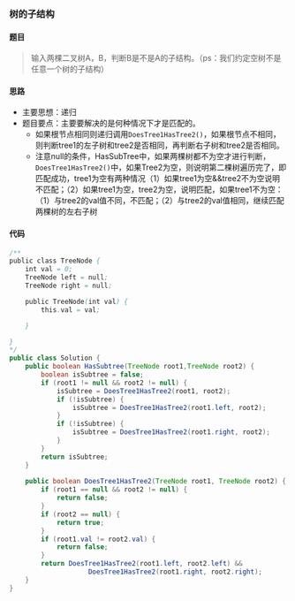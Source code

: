 ### 树的子结构

#### 题目
> 输入两棵二叉树A，B，判断B是不是A的子结构。（ps：我们约定空树不是任意一个树的子结构）

#### 思路
 - 主要思想：递归
 - 题目要点：主要要解决的是何种情况下才是匹配的。
	 - 如果根节点相同则递归调用`DoesTree1HasTree2()`，如果根节点不相同，则判断tree1的左子树和tree2是否相同，再判断右子树和tree2是否相同。
	 - 注意null的条件，HasSubTree中，如果两棵树都不为空才进行判断，`DoesTree1HasTree2()`中，如果Tree2为空，则说明第二棵树遍历完了，即匹配成功，tree1为空有两种情况（1）如果tree1为空&&tree2不为空说明不匹配；（2）如果tree1为空，tree2为空，说明匹配，如果tree1不为空：（1）与tree2的val值不同，不匹配；（2）与tree2的val值相同，继续匹配两棵树的左右子树



#### 代码

```java
/**
public class TreeNode {
    int val = 0;
    TreeNode left = null;
    TreeNode right = null;

    public TreeNode(int val) {
        this.val = val;

    }

}
*/
public class Solution {
    public boolean HasSubtree(TreeNode root1,TreeNode root2) {
        boolean isSubtree = false;
        if (root1 != null && root2 != null) {
            isSubtree = DoesTree1HasTree2(root1, root2);
            if (!isSubtree) {
                isSubtree = DoesTree1HasTree2(root1.left, root2);
            }
            if (!isSubtree) {
                isSubtree = DoesTree1HasTree2(root1.right, root2);
            }
        }
        return isSubtree;
    }
    
    public boolean DoesTree1HasTree2(TreeNode root1, TreeNode root2) {
        if (root1 == null && root2 != null) {
            return false;
        }
        if (root2 == null) {
            return true;
        }
        if (root1.val != root2.val) {
            return false;
        }
        return DoesTree1HasTree2(root1.left, root2.left) && 
                    DoesTree1HasTree2(root1.right, root2.right);
    }
}
```